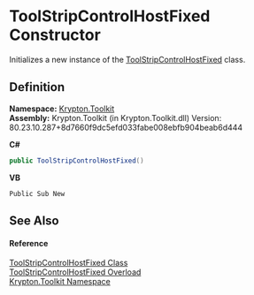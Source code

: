 # ToolStripControlHostFixed Constructor


Initializes a new instance of the <a href="0cd23d56-bfb4-3a42-73b7-e771587d20bc.md">ToolStripControlHostFixed</a> class.



## Definition
**Namespace:** <a href="79d2eac2-21f4-54ff-7552-b20c33c30600.md">Krypton.Toolkit</a>  
**Assembly:** Krypton.Toolkit (in Krypton.Toolkit.dll) Version: 80.23.10.287+8d7660f9dc5efd033fabe008ebfb904beab6d444

**C#**
``` C#
public ToolStripControlHostFixed()
```
**VB**
``` VB
Public Sub New
```



## See Also


#### Reference
<a href="0cd23d56-bfb4-3a42-73b7-e771587d20bc.md">ToolStripControlHostFixed Class</a>  
<a href="347e8d49-be96-03db-44df-2954b37026f2.md">ToolStripControlHostFixed Overload</a>  
<a href="79d2eac2-21f4-54ff-7552-b20c33c30600.md">Krypton.Toolkit Namespace</a>  
